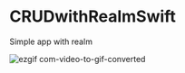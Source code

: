 # CRUDwithRealmSwift
 Simple app with realm
 
![ezgif com-video-to-gif-converted](https://github.com/dsm5e/ENRealmSwift/assets/88927934/5337010b-ab7a-474f-97c7-e76fe653f6e9)
